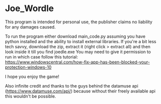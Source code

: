 # Joe_Wordle
This program is intended for personal use, the publisher claims no liability for any damages caused.

To run the program either download main_code.py assuming you have python installed and the ability to install external libraries. 
If you're a bit less tech savvy, download the zip, extract it (right click > extract all) and then look inside it till you find joedle.exe
You may need to give it permission to run in which case follow this tutorial: https://www.windowscentral.com/how-fix-app-has-been-blocked-your-protection-windows-10

I hope you enjoy the game!

Also infinite credit and thanks to the guys behind the datamuse api (https://www.datamuse.com/api/) because without their freely available api this wouldn't be possible.
